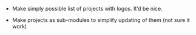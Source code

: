 * Make simply possible list of projects with logos. It’d be nice.

* Make projects as sub-modules to simplify updating of them (not sure it work)